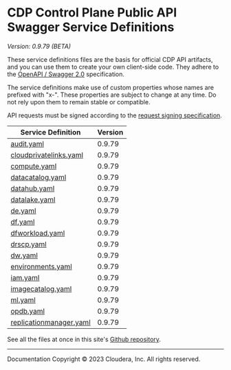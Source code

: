# CDP Control Plane Public API Swagger Service Definitions

*Version: 0.9.79 (BETA)*

These service definitions files are the basis for official CDP API artifacts,
and you can use them to create your own client-side code. They adhere to the
[OpenAPI / Swagger 2.0](https://swagger.io/specification/v2/) specification.

The service definitions make use of custom properties whose names are prefixed
with "x-". These properties are subject to change at any time. Do not rely upon
them to remain stable or compatible.

API requests must be signed according to the
[request signing specification](request_signing.md).

| Service Definition | Version |
| --- | --- |
| [audit.yaml](./audit.yaml) | 0.9.79 |
| [cloudprivatelinks.yaml](./cloudprivatelinks.yaml) | 0.9.79 |
| [compute.yaml](./compute.yaml) | 0.9.79 |
| [datacatalog.yaml](./datacatalog.yaml) | 0.9.79 |
| [datahub.yaml](./datahub.yaml) | 0.9.79 |
| [datalake.yaml](./datalake.yaml) | 0.9.79 |
| [de.yaml](./de.yaml) | 0.9.79 |
| [df.yaml](./df.yaml) | 0.9.79 |
| [dfworkload.yaml](./dfworkload.yaml) | 0.9.79 |
| [drscp.yaml](./drscp.yaml) | 0.9.79 |
| [dw.yaml](./dw.yaml) | 0.9.79 |
| [environments.yaml](./environments.yaml) | 0.9.79 |
| [iam.yaml](./iam.yaml) | 0.9.79 |
| [imagecatalog.yaml](./imagecatalog.yaml) | 0.9.79 |
| [ml.yaml](./ml.yaml) | 0.9.79 |
| [opdb.yaml](./opdb.yaml) | 0.9.79 |
| [replicationmanager.yaml](./replicationmanager.yaml) | 0.9.79 |

See all the files at once in this site's
[Github repository](https://github.com/cloudera/cdp-dev-docs/tree/master/api-docs/swagger).

----

Documentation Copyright © 2023 Cloudera, Inc. All rights reserved.

